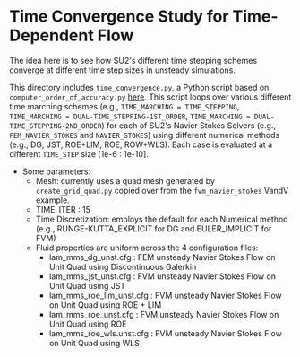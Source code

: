 # Time Convergence Study for Time-Dependent Flow 
The idea here is to see how SU2's different time stepping schemes converge at different time step sizes in unsteady simulations.

This directory includes `time_convergence.py`, a Python script based on `computer_order_of_accuracy.py` [here](https://github.com/su2code/VandV/blob/ad27cdf9391c9077f3ef14949e29c01be428b0d9/mms/fvm_navierstokes/compute_order_of_accuracy.py). This script loops over various different time marching schemes (e.g., `TIME_MARCHING = TIME_STEPPING`, `TIME_MARCHING = DUAL-TIME_STEPPING-1ST_ORDER`, `TIME_MARCHING = DUAL-TIME_STEPPING-2ND_ORDER`) for each of SU2's Navier Stokes Solvers (e.g., `FEM_NAVIER_STOKES` and `NAVIER_STOKES`) using different numerical methods (e.g., DG, JST, ROE+LIM, ROE, ROW+WLS).  Each case is evaluated at a different `TIME_STEP` size [1e-6 : 1e-10]. 

- Some parameters: 
	- Mesh: currently uses a quad mesh generated by `create_grid_quad.py` copied over from the `fvm_navier_stokes` VandV example.
	- TIME_ITER : 15
	- Time Discretization: employs the default for each Numerical method (e.g., RUNGE-KUTTA_EXPLICIT for DG and EULER_IMPLICIT for FVM)
	- Fluid properties are uniform across the 4 configuration files: 
		- lam_mms_dg_unst.cfg : FEM unsteady Navier Stokes Flow on Unit Quad using Discontinuous Galerkin
		- lam_mms_jst_unst.cfg : FVM unsteady Navier Stokes Flow on Unit Quad using JST
		- lam_mms_roe_lim_unst.cfg : FVM unsteady Navier Stokes Flow on Unit Quad using ROE + LIM
		- lam_mms_roe_unst.cfg : FVM unsteady Navier Stokes Flow on Unit Quad using ROE 
		- lam_mms_roe_wls.unst.cfg : FVM unsteady Navier Stokes Flow on Unit Quad using WLS